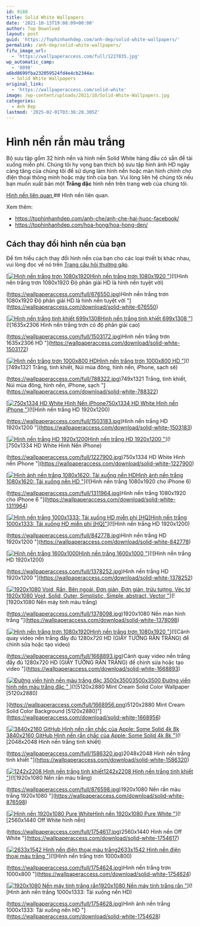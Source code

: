 ```yaml
---
id: 9188
title: Solid White Wallpapers
date: '2021-10-13T19:08:09+00:00'
author: Top Download
layout: post
guid: 'https://Tophinhanhdep.com/anh-dep/solid-white-wallpapers/'
permalink: /anh-dep/solid-white-wallpapers/
fifu_image_url:
  - 'https://wallpaperaccess.com/full/1227835.jpg'
wp_automatic_camp:
  - '8098'
a6bd8699fba232059524fd4e4cb2344a:
  - Solid White Wallpapers
original_link:
  - 'https://wallpaperaccess.com/solid-white'
image: /wp-content/uploads/2021/10/Solid-White-Wallpapers.jpg
categories:
  - Ảnh Đẹp
lastmod: '2025-02-01T03:36:20.305Z'
---
```

# Hình nền rắn màu trắng

Bộ sưu tập gồm 32 hình nền và hình nền Solid White hàng đầu có sẵn để tải xuống miễn phí. Chúng tôi hy vọng bạn thích bộ sưu tập hình ảnh HD ngày càng tăng của chúng tôi để sử dụng làm hình nền hoặc màn hình chính cho điện thoại thông minh hoặc máy tính của bạn. Vui lòng liên hệ chúng tôi nếu bạn muốn xuất bản một **Trắng đặc** hình nền trên trang web của chúng tôi.

[Hình nền liên quan ](#related) ## Hình nền liên quan.

   
 Xem thêm:

   
- <https://tophinhanhdep.com/anh-che/anh-che-hai-huoc-facebook/>
- <https://tophinhanhdep.com/hoa-hong/hoa-hong-den/>

## Cách thay đổi hình nền của bạn

Để tìm hiểu cách thay đổi hình nền của bạn cho các loại thiết bị khác nhau, vui lòng đọc về nó trên [Trang câu hỏi thường gặp](https://tophinhanhdep.com/faq/).

  
[[![Hình nền trắng trơn 1080x1920](https://wallpaperaccess.com/full/1227835.jpg)Hình nền trắng trơn 1080x1920 "](https://wallpaperaccess.com/download/solid-white-1227835)](![Hình nền trắng trơn 1080x1920 Độ phân giải HD là hình nền tuyệt vời)

(https://wallpaperaccess.com/full/676550.jpg)Hình nền trắng trơn 1080x1920 Độ phân giải HD là hình nền tuyệt vời "](https://wallpaperaccess.com/download/solid-white-676550)

[[![Hình nền trắng tinh khiết 699x1308](https://wallpaperaccess.com/full/1503163.jpg)Hình nền trắng tinh khiết 699x1308 "](https://wallpaperaccess.com/download/solid-white-1503163)](![1635x2306 Hình nền trắng trơn có độ phân giải cao)

(https://wallpaperaccess.com/full/1503172.jpg)Hình nền trắng trơn 1635x2306 HD "](https://wallpaperaccess.com/download/solid-white-1503172)

[[![Hình nền trắng trơn 1000x800 HD](https://wallpaperaccess.com/full/1503173.jpg)Hình nền trắng trơn 1000x800 HD "](https://wallpaperaccess.com/download/solid-white-1503173)](![749x1321 Trắng, tinh khiết, Núi mùa đông, hình nền, iPhone, sạch sẽ)

(https://wallpaperaccess.com/full/788322.jpg)749x1321 Trắng, tinh khiết, Núi mùa đông, hình nền, iPhone, sạch "](https://wallpaperaccess.com/download/solid-white-788322)

[[![750x1334 HD White Hình Nền iPhone](https://wallpaperaccess.com/full/358827.jpg)750x1334 HD White Hình nền iPhone "](https://wallpaperaccess.com/download/solid-white-358827)](![Hình nền trắng HD 1920x1200)

(https://wallpaperaccess.com/full/1503183.jpg)Hình nền trắng HD 1920x1200 "](https://wallpaperaccess.com/download/solid-white-1503183)

[[![Hình nền trắng HD 1920x1200](https://wallpaperaccess.com/full/358905.png)Hình nền trắng HD 1920x1200 "](https://wallpaperaccess.com/download/solid-white-358905)](![750x1334 HD White Hình Nền iPhone)

(https://wallpaperaccess.com/full/1227900.jpg)750x1334 HD White Hình nền iPhone "](https://wallpaperaccess.com/download/solid-white-1227900)

[[![Hình ảnh nền trắng 1080x1620: Tải xuống nền HD](https://wallpaperaccess.com/full/1503190.jpg)Hình ảnh nền trắng 1080x1620: Tải xuống nền HD "](https://wallpaperaccess.com/download/solid-white-1503190)](![Hình nền trắng 1080x1920 cho iPhone 6)

(https://wallpaperaccess.com/full/1311964.jpg)Hình nền trắng 1080x1920 cho iPhone 6 "](https://wallpaperaccess.com/download/solid-white-1311964)

[[![Hình nền trắng 1000x1333: Tải xuống HD miễn phí [HQ]](https://wallpaperaccess.com/full/1378134.jpg)Hình nền trắng 1000x1333: Tải xuống HD miễn phí \[HQ\]"](https://wallpaperaccess.com/download/solid-white-1378134)](![Hình nền trắng HD 1920x1200)

(https://wallpaperaccess.com/full/842778.jpg)Hình nền trắng HD 1920x1200 "](https://wallpaperaccess.com/download/solid-white-842778)

[[![Hình nền trắng 1600x1000](https://wallpaperaccess.com/full/1503203.png)Hình nền trắng 1600x1000 "](https://wallpaperaccess.com/download/solid-white-1503203)](![Hình nền trắng HD 1920x1200)

(https://wallpaperaccess.com/full/1378252.jpg)Hình nền trắng HD 1920x1200 "](https://wallpaperaccess.com/download/solid-white-1378252)

[[![1920x1080 Void, Rắn, Bên ngoài, Đơn giản, Đơn giản, trừu tượng, Véc tơ](https://wallpaperaccess.com/full/1503210.jpg)1920x1080 Void, Solid, Outer, Simplistic, Simple, abstract, Vector "](https://wallpaperaccess.com/download/solid-white-1503210)](![1920x1080 Nền máy tính màu trắng)

(https://wallpaperaccess.com/full/1378098.jpg)1920x1080 Nền màn hình trắng "](https://wallpaperaccess.com/download/solid-white-1378098)

[[![Hình nền trắng trơn 1080x1920](https://wallpaperaccess.com/full/1668873.jpg)Hình nền trắng trơn 1080x1920 "](https://wallpaperaccess.com/download/solid-white-1668873)](![Cảnh quay video nền trắng đầy đủ 1280x720 HD (GIẤY TƯỜNG RẮN TRẮNG) để chỉnh sửa hoặc tạo video)

(https://wallpaperaccess.com/full/1668893.jpg)Cảnh quay video nền trắng đầy đủ 1280x720 HD (GIẤY TƯỜNG RẮN TRẮNG) để chỉnh sửa hoặc tạo video "](https://wallpaperaccess.com/download/solid-white-1668893)

[[![Đường viền hình nền màu trắng đặc 3500x3500](https://wallpaperaccess.com/full/1668920.jpg)3500x3500 Đường viền hình nền màu trắng đặc " ](https://wallpaperaccess.com/download/solid-white-1668920)](![5120x2880 Mint Cream Solid Color Wallpaper [5120x2880)

](https://wallpaperaccess.com/full/1668956.png)5120x2880 Mint Cream Solid Color Background \[5120x2880\]"](https://wallpaperaccess.com/download/solid-white-1668956)

[[![3840x2160 GitHub Hình nền rắn chắc của Apple: Some Solid 4k 8k](https://wallpaperaccess.com/full/1668959.png)3840x2160 GitHub Hình nền rắn chắc của Apple: Some Solid 4k 8k "](https://wallpaperaccess.com/download/solid-white-1668959)](![2048x2048 Hình nền trắng tinh khiết)

(https://wallpaperaccess.com/full/1586320.jpg)2048x2048 Hình nền trắng tinh khiết "](https://wallpaperaccess.com/download/solid-white-1586320)

[[![1242x2208 Hình nền trắng tinh khiết](https://wallpaperaccess.com/full/1754609.jpg)1242x2208 Hình nền trắng tinh khiết "](https://wallpaperaccess.com/download/solid-white-1754609)](![1920x1080 Nền rắn màu trắng)

(https://wallpaperaccess.com/full/876598.jpg)1920x1080 Nền rắn màu trắng 1920x1080 "](https://wallpaperaccess.com/download/solid-white-876598)

[[![Hình nền 1920x1080 Pure White](https://wallpaperaccess.com/full/1754611.jpg)Hình nền 1920x1080 Pure White "](https://wallpaperaccess.com/download/solid-white-1754611)](![2560x1440 Off White hình nền)

(https://wallpaperaccess.com/full/1754617.jpg)2560x1440 Hình nền Off White "](https://wallpaperaccess.com/download/solid-white-1754617)

[[![2633x1542 Hình nền điện thoại màu trắng](https://wallpaperaccess.com/full/1754622.jpg)2633x1542 Hình nền điện thoại màu trắng "](https://wallpaperaccess.com/download/solid-white-1754622)](![Hình nền trắng trơn 1000x800)

(https://wallpaperaccess.com/full/1754624.jpg)Hình nền trắng trơn 1000x800 "](https://wallpaperaccess.com/download/solid-white-1754624)

[[![1920x1080 Nền máy tính trắng rắn](https://wallpaperaccess.com/full/1754627.jpg)1920x1080 Nền máy tính trắng rắn "](https://wallpaperaccess.com/download/solid-white-1754627)](![Hình ảnh nền trắng 1000x1333: Tải xuống nền HD)

(https://wallpaperaccess.com/full/1754628.jpg)Hình ảnh nền trắng 1000x1333: Tải xuống nền HD "](https://wallpaperaccess.com/download/solid-white-1754628)

